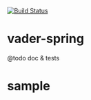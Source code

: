 [![Build Status](https://img.shields.io/travis/vader-httpclient/vader-spring/master.svg?style=flat-square)](https://travis-ci.org/vader-httpclient/vader-spring)
# vader-spring


@todo doc & tests

# sample 

